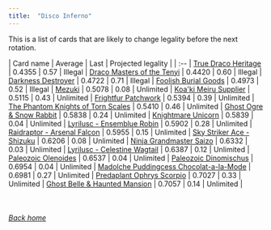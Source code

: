 ```yaml
---
title:  "Disco Inferno"
---
```


This is a list of cards that are likely to change legality before the next rotation.

| Card name | Average | Last | Projected legality |
| :-- |
[True Draco Heritage](https://db.ygoprodeck.com/card/?search=True%20Draco%20Heritage) | 0.4355 | 0.57 | Illegal |
[Draco Masters of the Tenyi](https://db.ygoprodeck.com/card/?search=Draco%20Masters%20of%20the%20Tenyi) | 0.4420 | 0.60 | Illegal |
[Darkness Destroyer](https://db.ygoprodeck.com/card/?search=Darkness%20Destroyer) | 0.4722 | 0.71 | Illegal |
[Foolish Burial Goods](https://db.ygoprodeck.com/card/?search=Foolish%20Burial%20Goods) | 0.4973 | 0.52 | Illegal |
[Mezuki](https://db.ygoprodeck.com/card/?search=Mezuki) | 0.5078 | 0.08 | Unlimited |
[Koa'ki Meiru Supplier](https://db.ygoprodeck.com/card/?search=Koa'ki%20Meiru%20Supplier) | 0.5115 | 0.43 | Unlimited |
[Frightfur Patchwork](https://db.ygoprodeck.com/card/?search=Frightfur%20Patchwork) | 0.5394 | 0.39 | Unlimited |
[The Phantom Knights of Torn Scales](https://db.ygoprodeck.com/card/?search=The%20Phantom%20Knights%20of%20Torn%20Scales) | 0.5410 | 0.46 | Unlimited |
[Ghost Ogre & Snow Rabbit](https://db.ygoprodeck.com/card/?search=Ghost%20Ogre%20%26%20Snow%20Rabbit) | 0.5838 | 0.24 | Unlimited |
[Knightmare Unicorn](https://db.ygoprodeck.com/card/?search=Knightmare%20Unicorn) | 0.5839 | 0.04 | Unlimited |
[Lyrilusc - Ensemblue Robin](https://db.ygoprodeck.com/card/?search=Lyrilusc%20-%20Ensemblue%20Robin) | 0.5902 | 0.28 | Unlimited |
[Raidraptor - Arsenal Falcon](https://db.ygoprodeck.com/card/?search=Raidraptor%20-%20Arsenal%20Falcon) | 0.5955 | 0.15 | Unlimited |
[Sky Striker Ace - Shizuku](https://db.ygoprodeck.com/card/?search=Sky%20Striker%20Ace%20-%20Shizuku) | 0.6206 | 0.08 | Unlimited |
[Ninja Grandmaster Saizo](https://db.ygoprodeck.com/card/?search=Ninja%20Grandmaster%20Saizo) | 0.6332 | 0.03 | Unlimited |
[Lyrilusc - Celestine Wagtail](https://db.ygoprodeck.com/card/?search=Lyrilusc%20-%20Celestine%20Wagtail) | 0.6387 | 0.12 | Unlimited |
[Paleozoic Olenoides](https://db.ygoprodeck.com/card/?search=Paleozoic%20Olenoides) | 0.6537 | 0.04 | Unlimited |
[Paleozoic Dinomischus](https://db.ygoprodeck.com/card/?search=Paleozoic%20Dinomischus) | 0.6954 | 0.04 | Unlimited |
[Madolche Puddingcess Chocolat-a-la-Mode](https://db.ygoprodeck.com/card/?search=Madolche%20Puddingcess%20Chocolat-a-la-Mode) | 0.6981 | 0.27 | Unlimited |
[Predaplant Ophrys Scorpio](https://db.ygoprodeck.com/card/?search=Predaplant%20Ophrys%20Scorpio) | 0.7027 | 0.33 | Unlimited |
[Ghost Belle & Haunted Mansion](https://db.ygoprodeck.com/card/?search=Ghost%20Belle%20%26%20Haunted%20Mansion) | 0.7057 | 0.14 | Unlimited |

<br>

###### [Back home](index)